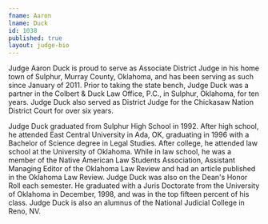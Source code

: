 ```yaml
---
fname: Aaron
lname: Duck
id: 1038
published: true
layout: judge-bio
---
```

Judge Aaron Duck is proud to serve as Associate District Judge in his home town of Sulphur, Murray County, Oklahoma, and has been serving as such since January of 2011.  Prior to taking the state bench, Judge Duck was a partner in the Colbert & Duck Law Office, P.C., in Sulphur, Oklahoma, for ten years.  Judge Duck also served as District Judge for the Chickasaw Nation District Court for over six years.  

Judge Duck graduated from Sulphur High School in 1992.  After high school, he attended East Central University in Ada, OK, graduating in 1996 with a Bachelor of Science degree in Legal Studies. After college, he attended law school at the University of Oklahoma. While in law school, he was a member of the Native American Law Students Association, Assistant Managing Editor of the Oklahoma Law Review and had an article published in the Oklahoma Law Review.  Judge Duck was also on the Dean's Honor Roll each semester. He graduated with a Juris Doctorate from the University of Oklahoma in December, 1998, and was in the top fifteen percent of his class.  Judge Duck is also an alumnus of the National Judicial College in Reno, NV.  
